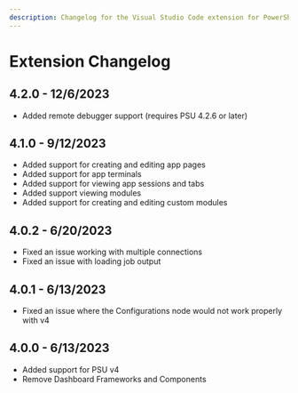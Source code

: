 ```yaml
---
description: Changelog for the Visual Studio Code extension for PowerShell Universal.
---
```


# Extension Changelog

## 4.2.0 - 12/6/2023

* Added remote debugger support (requires PSU 4.2.6 or later)

## 4.1.0 - 9/12/2023

* Added support for creating and editing app pages
* Added support for app terminals&#x20;
* Added support for viewing app sessions and tabs
* Added support viewing modules&#x20;
* Added support for creating and editing custom modules&#x20;

## 4.0.2 - 6/20/2023

* Fixed an issue working with multiple connections
* Fixed an issue with loading job output&#x20;

## 4.0.1 - 6/13/2023

* Fixed an issue where the Configurations node would not work properly with v4

## 4.0.0 - 6/13/2023

* Added support for PSU v4
* Remove Dashboard Frameworks and Components&#x20;
